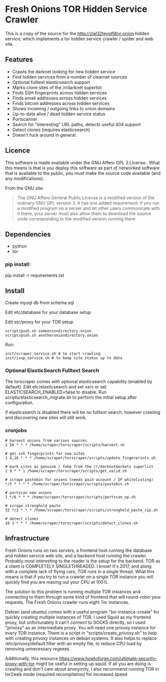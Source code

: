 # Fresh Onions TOR Hidden Service Crawler

This is a copy of the source for the http://zlal32teyptf4tvi.onion hidden service, which implements a tor hidden service crawler / spider and web site.

## Features

* Crawls the darknet looking for new hidden service
* Find hidden services from a number of clearnet sources
* Optional fulltext elasticsearch support
* Marks clone sites of the /r/darknet superlist
* Finds SSH fingerprints across hidden services
* Finds email addresses across hidden  services
* Finds bitcoin addresses across hidden services
* Shows incoming / outgoing links to onion domains
* Up-to-date alive / dead hidden service status
* Portscanner
* Search for "interesting" URL paths, detects useful 404 support
* Detect clones (requires elasticsearch)
* Doesn't fuck around in general.

## Licence

This software is made available under the GNU Affero GPL 3 License.. What this means is that is you deploy this software as part of networked software that is available to the public, you must make the source code available (and any modifications).

From the GNU site:

> The GNU Affero General Public License is a modified version of the ordinary GNU GPL version 3. It has one added requirement: if you run a modified program on a server and let other users communicate with it there, your server must also allow them to download the source code corresponding to the modified version running there

## Dependencies

* python
* tor 

### pip install:

pip install -r requirements.txt

## Install

Create mysql db from schema.sql

Edit etc/database for your database setup

Edit etc/proxy for your TOR setup

    script/push.sh someoniondirectory.onion 
    script/push.sh anotheroniondirectory.onion

Run:

    init/scraper_service.sh # to start crawling
    init/isup_service.sh # to keep site status up to date

### Optional ElasticSearch Fulltext Search

The torscraper comes with optional elasticsearch capability (enabled by default). Edit etc/elasticsearch and set vars or set ELASTICSEARCH_ENABLED=false to disable. Run scripts/elasticsearch_migrate.sh to perform the initial setup after configuration. 

if elasticsearch is disabled there will be no fulltext search, however crawling and discovering new sites will still work.

### cronjobs

    # harvest onions from various sources
    1 18 * * * /home/scraper/torscraper/scripts/harvest.sh
    
    # get ssh fingerprints for new sites
    1 4,16 * * * /home/scraper/torscraper/scripts/update_fingerprints.sh
    
    # mark sites as genuine / fake from the /r/darknetmarkets superlist    
    1 9 * * 1 /home/scraper/torscraper/scripts/get_valid.sh
    
    # scrape pastebin for onions (needs paid account / IP whitelisting)                 
    */5 * * * * /home/scraper/torscraper/scripts/pastebin.sh
    
    # portscan new onions               
    1 */6 * * * /home/scraper/torscraper/scripts/portscan_up.sh

    # scrape stronghold paste
    32 */2 * * * /home/scraper/torscraper/scripts/stronghold_paste_rip.sh
    
    # detect clones
    16 3 * * * /home/scraper/torscraper/scripts/detect_clones.sh


## Infrastructure

Fresh Onions runs on two servers, a frontend host running the database and hidden service web site, and a backend host running the crawler. Probably most interesting to the reader is the setup for the backend. TOR as a client is COMPLETELY SINGLETHREADED. I know! It's 2017, and along with a complete lack of flying cars, TOR runs in a single thread. What this means is that if you try to run a crawler on a single TOR instance you will quickly find you are maxing out your CPU at 100%.

The solution to this problem is running multiple TOR instances and connecting to them through some kind of frontend that will round-robin your requests. The Fresh Onions crawler runs eight Tor instances.

Debian (and ubuntu) comes with a useful program "tor-instance-create" for quickly creating multiple instances of TOR. I used Squid as my frontend proxy, but unfortunately it can't connect to SOCKS directly, so I used "privoxy" as an intermediate proxy. You will need one privoxy instance for every TOR instance. There is a script in "scripts/create_privoxy.sh" to help with creating privoxy instances on debian systems. It also helps to replace /etc/privoxy/default.filter with an empty file, to reduce CPU load by removing unnecessary regexes.

Additionally, this resource https://www.howtoforge.com/ultimate-security-proxy-with-tor might be useful in setting up squid. If all you are doing is crawling and don't care about anonymity, I also recommend running TOR in tor2web mode (required recompilation) for increased speed
